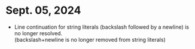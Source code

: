 # Sept. 05, 2024
- Line continuation for string literals (backslash followed by a newline) is no longer resolved.  
  (backslash+newline is no longer removed from string literals)
